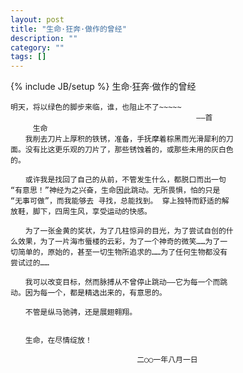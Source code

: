```yaml
---
layout: post
title: "生命·狂奔·做作的曾经"
description: ""
category: ""
tags: []
---
```

{% include JB/setup %}
	生命·狂奔·做作的曾经

	明天，将以绿色的脚步来临，谁，也阻止不了~~~~~
	　　　　　　　　　　　　　　　　　　　　　　　　　——首
	　　　生命
	　　我削去刀片上厚积的铁锈，准备，手抚摩着棕黑而光滑犀利的刀
	面。没有比这更乐观的刀片了，那些锈蚀着的，或那些未用的灰白色
	的。

	　　或许我是找回了自己的从前，不管发生什么，都脱口而出一句
	“有意思！”神经为之兴奋，生命因此跳动。无所畏惧，怕的只是
	“无事可做”，而我能够去 寻找，总能找到。 穿上独特而舒适的解
	放鞋，脚下，四周生风，享受运动的快感。

	　　为了一张金黄的奖状，为了几柱惊异的目光，为了尝试自创的什
	么效果，为了一片海市蜃楼的云彩，为了一个神奇的微笑……为了一
	切简单的，原始的，甚至一切生物所追求的……为了任何生物都没有
	尝试过的……

	　　我可以改变目标，然而脉搏从不曾停止跳动——它为每一个而跳
	动。因为每一个，都是精选出来的，有意思的。

	　　不管是纵马驰骋，还是展翅翱翔。


	　　生命，在尽情绽放！

	　　　　　　　　　　　　　　　　　二○○一年八月一日